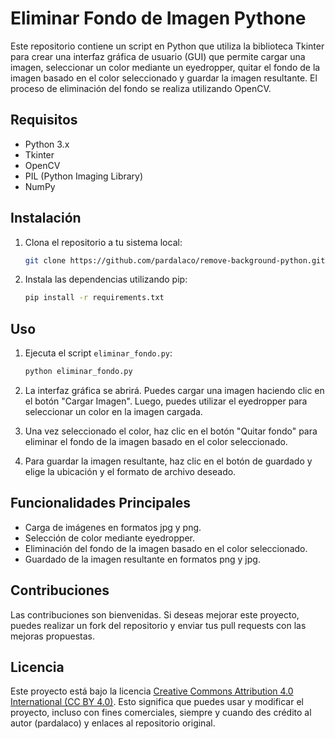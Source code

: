 # Eliminar Fondo de Imagen Pythone

Este repositorio contiene un script en Python que utiliza la biblioteca Tkinter para crear una interfaz gráfica de usuario (GUI) que permite cargar una imagen, seleccionar un color mediante un eyedropper, quitar el fondo de la imagen basado en el color seleccionado y guardar la imagen resultante. El proceso de eliminación del fondo se realiza utilizando OpenCV.

## Requisitos

- Python 3.x
- Tkinter
- OpenCV
- PIL (Python Imaging Library)
- NumPy

## Instalación

1. Clona el repositorio a tu sistema local:

    ```bash
    git clone https://github.com/pardalaco/remove-background-python.git
    ```

2. Instala las dependencias utilizando pip:

    ```bash
    pip install -r requirements.txt
    ```

## Uso

1. Ejecuta el script `eliminar_fondo.py`:

    ```bash
    python eliminar_fondo.py
    ```

2. La interfaz gráfica se abrirá. Puedes cargar una imagen haciendo clic en el botón "Cargar Imagen". Luego, puedes utilizar el eyedropper para seleccionar un color en la imagen cargada.

3. Una vez seleccionado el color, haz clic en el botón "Quitar fondo" para eliminar el fondo de la imagen basado en el color seleccionado.

4. Para guardar la imagen resultante, haz clic en el botón de guardado y elige la ubicación y el formato de archivo deseado.

## Funcionalidades Principales

- Carga de imágenes en formatos jpg y png.
- Selección de color mediante eyedropper.
- Eliminación del fondo de la imagen basado en el color seleccionado.
- Guardado de la imagen resultante en formatos png y jpg.

## Contribuciones

Las contribuciones son bienvenidas. Si deseas mejorar este proyecto, puedes realizar un fork del repositorio y enviar tus pull requests con las mejoras propuestas.

## Licencia

Este proyecto está bajo la licencia [Creative Commons Attribution 4.0 International (CC BY 4.0)](https://creativecommons.org/licenses/by/4.0/). Esto significa que puedes usar y modificar el proyecto, incluso con fines comerciales, siempre y cuando des crédito al autor (pardalaco) y enlaces al repositorio original.
